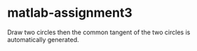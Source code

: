 # matlab-assignment3
Draw two circles then the common tangent of the two circles is automatically generated.
